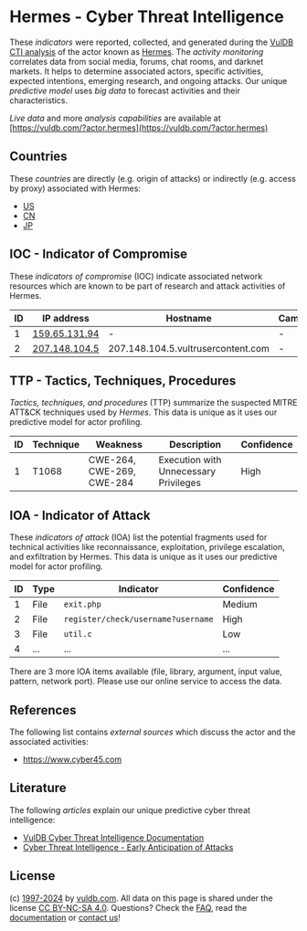 # Hermes - Cyber Threat Intelligence

These _indicators_ were reported, collected, and generated during the [VulDB CTI analysis](https://vuldb.com/?kb.cti) of the actor known as [Hermes](https://vuldb.com/?actor.hermes). The _activity monitoring_ correlates data from social media, forums, chat rooms, and darknet markets. It helps to determine associated actors, specific activities, expected intentions, emerging research, and ongoing attacks. Our unique _predictive model_ uses _big data_ to forecast activities and their characteristics.

_Live data_ and more _analysis capabilities_ are available at [https://vuldb.com/?actor.hermes](https://vuldb.com/?actor.hermes)

## Countries

These _countries_ are directly (e.g. origin of attacks) or indirectly (e.g. access by proxy) associated with Hermes:

* [US](https://vuldb.com/?country.us)
* [CN](https://vuldb.com/?country.cn)
* [JP](https://vuldb.com/?country.jp)

## IOC - Indicator of Compromise

These _indicators of compromise_ (IOC) indicate associated network resources which are known to be part of research and attack activities of Hermes.

ID | IP address | Hostname | Campaign | Confidence
-- | ---------- | -------- | -------- | ----------
1 | [159.65.131.94](https://vuldb.com/?ip.159.65.131.94) | - | - | High
2 | [207.148.104.5](https://vuldb.com/?ip.207.148.104.5) | 207.148.104.5.vultrusercontent.com | - | Medium

## TTP - Tactics, Techniques, Procedures

_Tactics, techniques, and procedures_ (TTP) summarize the suspected MITRE ATT&CK techniques used by _Hermes_. This data is unique as it uses our predictive model for actor profiling.

ID | Technique | Weakness | Description | Confidence
-- | --------- | -------- | ----------- | ----------
1 | T1068 | CWE-264, CWE-269, CWE-284 | Execution with Unnecessary Privileges | High

## IOA - Indicator of Attack

These _indicators of attack_ (IOA) list the potential fragments used for technical activities like reconnaissance, exploitation, privilege escalation, and exfiltration by Hermes. This data is unique as it uses our predictive model for actor profiling.

ID | Type | Indicator | Confidence
-- | ---- | --------- | ----------
1 | File | `exit.php` | Medium
2 | File | `register/check/username?username` | High
3 | File | `util.c` | Low
4 | ... | ... | ...

There are 3 more IOA items available (file, library, argument, input value, pattern, network port). Please use our online service to access the data.

## References

The following list contains _external sources_ which discuss the actor and the associated activities:

* https://www.cyber45.com

## Literature

The following _articles_ explain our unique predictive cyber threat intelligence:

* [VulDB Cyber Threat Intelligence Documentation](https://vuldb.com/?kb.cti)
* [Cyber Threat Intelligence - Early Anticipation of Attacks](https://www.scip.ch/en/?labs.20201022)

## License

(c) [1997-2024](https://vuldb.com/?kb.changelog) by [vuldb.com](https://vuldb.com/?kb.about). All data on this page is shared under the license [CC BY-NC-SA 4.0](https://creativecommons.org/licenses/by-nc-sa/4.0/). Questions? Check the [FAQ](https://vuldb.com/?kb.faq), read the [documentation](https://vuldb.com/?kb) or [contact us](https://vuldb.com/?contact)!
